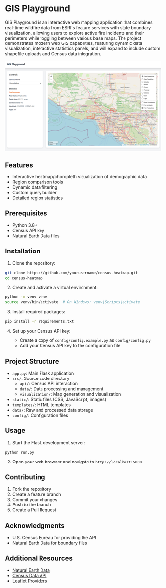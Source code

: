 # GIS Playground

GIS Playground is an interactive web mapping application that combines real-time wildfire data from ESRI's feature services with state boundary visualization, allowing users to explore active fire incidents and their perimeters while toggling between various base maps. The project demonstrates modern web GIS capabilities, featuring dynamic data visualization, interactive statistics panels, and will expand to include custom shapefile uploads and Census data integration.

![GIS Playground](app/static/images/gis_playground.png)

## Features

- Interactive heatmap/choropleth visualization of demographic data
- Region comparison tools
- Dynamic data filtering
- Custom query builder
- Detailed region statistics

## Prerequisites

- Python 3.8+
- Census API key
- Natural Earth Data files

## Installation

1. Clone the repository:

```bash
git clone https://github.com/yourusername/census-heatmap.git
cd census-heatmap
```

2. Create and activate a virtual environment:

```bash
python -m venv venv
source venv/bin/activate  # On Windows: venv\Scripts\activate
```

3. Install required packages:

```bash
pip install -r requirements.txt
```

4. Set up your Census API key:

    - Create a copy of `config/config.example.py` as `config/config.py`
    - Add your Census API key to the configuration file

## Project Structure

- `app.py`: Main Flask application
- `src/`: Source code directory
    - `api/`: Census API interaction
    - `data/`: Data processing and management
    - `visualization/`: Map generation and visualization
- `static/`: Static files (CSS, JavaScript, images)
- `templates/`: HTML templates
- `data/`: Raw and processed data storage
- `config/`: Configuration files

## Usage

1. Start the Flask development server:
```bash
python run.py
```

2. Open your web browser and navigate to `http://localhost:5000`

## Contributing

1. Fork the repository
2. Create a feature branch
3. Commit your changes
4. Push to the branch
5. Create a Pull Request

## Acknowledgments

- U.S. Census Bureau for providing the API
- Natural Earth Data for boundary files

## Additional Resources

- [Natural Earth Data](https://www.naturalearthdata.com/)
- [Census Data API](https://api.census.gov)
- [Leaflet Providers](https://leaflet-extras.github.io/leaflet-providers/preview/)